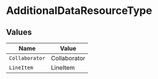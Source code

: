 # AdditionalDataResourceType


## Values

| Name           | Value          |
| -------------- | -------------- |
| `Collaborator` | Collaborator   |
| `LineItem`     | LineItem       |